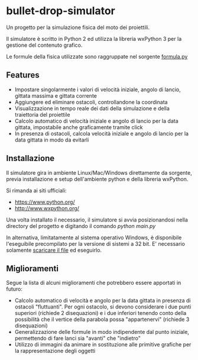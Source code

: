 # bullet-drop-simulator
Un progetto per la simulazione fisica del moto dei proiettili.

Il simulatore è scritto in Python 2 ed utilizza la libreria wxPython 3 per la gestione del contenuto grafico.

Le formule della fisica utilizzate sono raggruppate nel sorgente [formula.py](formula.py)

Features
--------
- Impostare singolarmente i valori di velocità iniziale, angolo di lancio, gittata massima e gittata corrente
- Aggiungere ed eliminare ostacoli, controllandone la coordinata
- Visualizzazione in tempo reale dei dati della simulazione e della traiettoria del proiettile
- Calcolo automatico di velocità iniziale e angolo di lancio per la data gittata, impostabile anche graficamente tramite click
- In presenza di ostacoli, calcola velocità iniziale e angolo di lancio per la data gittata in modo da evitarli

Installazione
-------------
Il simulatore gira in ambiente Linux/Mac/Windows direttamente da sorgente, previa installazione e setup dell'ambiente python e della libreria wxPython.

Si rimanda ai siti ufficiali:

- https://www.python.org/
- http://www.wxpython.org/

Una volta installato il necessario, il simulatore si avvia posizionandosi nella directory del progetto e digitando il comando *python main.py*

In alternativa, limitatamente al sistema operativo Windows, è disponibile l'eseguibile precompilato per la versione di sistemi a 32 bit. E' necessario solamente [scaricare il file](bin/BulletDropSimulator-x86.exe?raw=true) ed eseguirlo.

Miglioramenti
-------------
Segue la lista di alcuni miglioramenti che potrebbero essere apportati in futuro:
- Calcolo automatico di velocità e angolo per la data gittata in presenza di ostacoli "fluttuanti".
  Per ogni ostacolo, si devono considerare i due punti superiori (richiede 2 disequazioni) e i due inferiori
  tenendo conto della possibilità che il vertice della parabola possa "appartenervi" (richiede 3 disequazioni)
- Generalizzazione delle formule in modo indipendente dal punto iniziale, permettendo di fare lanci sia "avanti" che "indietro"
- Utilizzo di immagini da animare in sostituzione alle primitive grafiche per la rappresentazione degli oggetti
